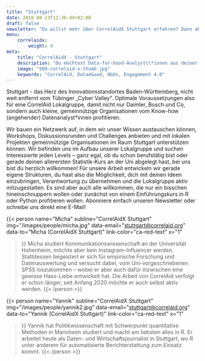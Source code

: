 ```yaml
---
title: "Stuttgart"
date: 2018-08-23T12:36:49+02:00
draft: false
newsletter: "Du willst mehr über CorrelAidX Stuttgart erfahren? Dann abonniere unseren Newsletter!"
menu: 
    correlaidx:
        weight: 4
meta:
    title: "CorrelAidX - Stuttgart"
    description: "Du möchtest Data-for-Good-Analyst\\*innen aus deiner Region kennenlernen und zusammen Daten für den guten Zweck nutzen? Mit CorrelAidX bringen wir Data for Good in deine Stadt!"
    image: "509-correlaid-x-thumb.jpg"
    keywords: "CorrelAid, Data4Good, NGOs, Engagement 4.0"
---
```




Stuttgart - das Herz des Innovationsstandortes Baden-Württemberg, nicht weit entfernt vom Tübinger „Cyber Valley". Optimale Voraussetzungen also für eine CorrelAid Lokalgruppe, damit nicht nur Daimler, Bosch und Co, sondern auch kleine, gemeinnützige Organisationen vom Know-how (angehender) Datenanalyst\*innen profitieren. 

Wir bauen ein Netzwerk auf, in dem wir unser Wissen austauschen können, Workshops, Diskussionsrunden und Challenges anbieten und mit lokalen Projekten gemeinnützige Organisationen im Raum Stuttgart unterstützen können. 
Wir befinden uns im Aufbau unserer Lokalgruppe und suchen Interessierte jeden Levels – ganz egal, ob du schon berufstätig bist oder gerade deinen allerersten Statistik-Kurs an der Uni abgelegt hast, bei uns bist du herzlich willkommen! Für unsere Arbeit entwickeln wir gerade eigene Strukturen, du hast also die Möglichkeit, dich mit deinen Ideen einzubringen, Verantwortung zu übernehmen und die Lokalgruppe aktiv mitzugestalten. Es sind aber auch alle willkommen, die nur ein bisschen hineinschnuppern wollen oder zunächst von einem Einführungskurs in R oder Python profitieren wollen. 
Abonniere einfach unseren Newsletter oder schreibe uns direkt eine E-Mail! 




{{< person 
    name="Micha"
    subline="CorrelAidX Stuttgart"
    img="/images/people/micha.jpg"
    data-email="stuttgart@correlaid.org"
    data-to="Micha (CorrelAidX Stuttgart)"
    link-color="ca-red-text"
    x="1"
>}}
Micha studiert Kommunikationswissenschaft an der Universität Hohenheim, möchte aber kein Instagram-Influencer werden. Stattdessen begeistert er sich für empirische Forschung und Datenauswertung und versucht dabei, vom Uni-vorgeschriebenen SPSS loszukommen – wobei er aber auch dafür inzwischen eine gewisse Hass-Liebe entwickelt hat. Die Arbeit von CorrelAid verfolgt er schon länger, seit Anfang 2020 möchte er auch selbst aktiv werden.
{{< /person >}}

{{< person 
    name="Yannik"
    subline="CorrelAidX Stuttgart"
    img="/images/people/yannik2.jpg"
    data-email="stuttgart@correlaid.org"
    data-to="Yannik (CorrelAidX Stuttgart)"
    link-color="ca-red-text"
    x="1"
    
>}}
Yannik hat Politikwissenschaft mit Schwerpunkt quantitative Methoden in Mannheim studiert und macht am liebsten alles in R. Er arbeitet heute als Daten- und Wirtschaftsjournalist in Stuttgart, wo R unter anderem für automatisierte Berichterstattung zum Einsatz kommt.
{{< /person >}}
